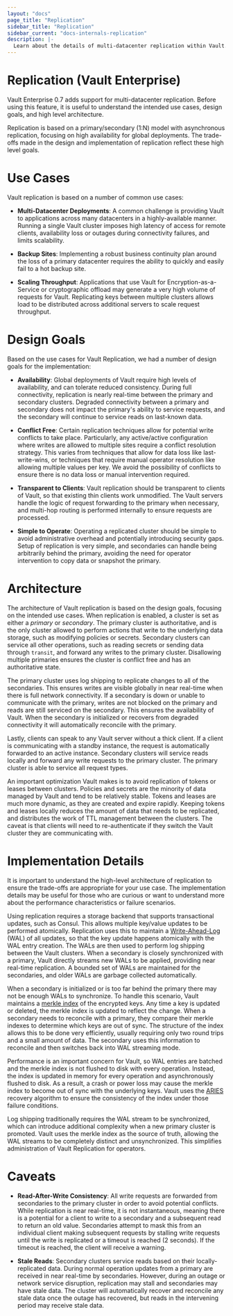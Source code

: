 ```yaml
---
layout: "docs"
page_title: "Replication"
sidebar_title: "Replication"
sidebar_current: "docs-internals-replication"
description: |-
  Learn about the details of multi-datacenter replication within Vault.
---
```


# Replication (Vault Enterprise)

Vault Enterprise 0.7 adds support for multi-datacenter replication. Before
using this feature, it is useful to understand the intended use cases, design
goals, and high level architecture.

Replication is based on a primary/secondary (1:N) model with asynchronous
replication, focusing on high availability for global deployments. The
trade-offs made in the design and implementation of replication reflect these
high level goals.

# Use Cases

Vault replication is based on a number of common use cases:

* **Multi-Datacenter Deployments**: A common challenge is providing Vault to
  applications across many datacenters in a highly-available manner. Running a
  single Vault cluster imposes high latency of access for remote clients,
  availability loss or outages during connectivity failures, and limits
  scalability.

* **Backup Sites**: Implementing a robust business continuity plan around the
  loss of a primary datacenter requires the ability to quickly and easily fail
  to a hot backup site.

* **Scaling Throughput**: Applications that use Vault for
  Encryption-as-a-Service or cryptographic offload may generate a very high
  volume of requests for Vault. Replicating keys between multiple clusters
  allows load to be distributed across additional servers to scale request
  throughput.

# Design Goals

Based on the use cases for Vault Replication, we had a number of design goals
for the implementation:

* **Availability**: Global deployments of Vault require high levels of
  availability, and can tolerate reduced consistency. During full connectivity,
  replication is nearly real-time between the primary and secondary clusters.
  Degraded connectivity between a primary and secondary does not impact the
  primary's ability to service requests, and the secondary will continue to
  service reads on last-known data.

* **Conflict Free**: Certain replication techniques allow for potential write
  conflicts to take place. Particularly, any active/active configuration where
  writes are allowed to multiple sites require a conflict resolution strategy.
  This varies from techniques that allow for data loss like last-write-wins, or
  techniques that require manual operator resolution like allowing multiple
  values per key. We avoid the possibility of conflicts to ensure there is no
  data loss or manual intervention required.

* **Transparent to Clients**: Vault replication should be transparent to
  clients of Vault, so that existing thin clients work unmodified. The Vault
  servers handle the logic of request forwarding to the primary when necessary,
  and multi-hop routing is performed internally to ensure requests are
  processed.

* **Simple to Operate**: Operating a replicated cluster should be simple to
  avoid administrative overhead and potentially introducing security gaps.
  Setup of replication is very simple, and secondaries can handle being
  arbitrarily behind the primary, avoiding the need for operator intervention
  to copy data or snapshot the primary.

# Architecture

The architecture of Vault replication is based on the design goals, focusing on
the intended use cases. When replication is enabled, a cluster is set as either
a _primary_ or _secondary_. The primary cluster is authoritative, and is the
only cluster allowed to perform actions that write to the underlying data
storage, such as modifying policies or secrets. Secondary clusters can service
all other operations, such as reading secrets or sending data through
`transit`, and forward any writes to the primary cluster. Disallowing multiple
primaries ensures the cluster is conflict free and has an authoritative state.

The primary cluster uses log shipping to replicate changes to all of the
secondaries.  This ensures writes are visible globally in near real-time when
there is full network connectivity. If a secondary is down or unable to
communicate with the primary, writes are not blocked on the primary and reads
are still serviced on the secondary. This ensures the availability of Vault.
When the secondary is initialized or recovers from degraded connectivity it
will automatically reconcile with the primary.

Lastly, clients can speak to any Vault server without a thick client. If a
client is communicating with a standby instance, the request is automatically
forwarded to an active instance. Secondary clusters will service reads locally
and forward any write requests to the primary cluster. The primary cluster is
able to service all request types.

An important optimization Vault makes is to avoid replication of tokens or
leases between clusters. Policies and secrets are the minority of data managed
by Vault and tend to be relatively stable. Tokens and leases are much more
dynamic, as they are created and expire rapidly. Keeping tokens and leases
locally reduces the amount of data that needs to be replicated, and distributes
the work of TTL management between the clusters. The caveat is that clients
will need to re-authenticate if they switch the Vault cluster they are
communicating with.

# Implementation Details

It is important to understand the high-level architecture of replication to
ensure the trade-offs are appropriate for your use case. The implementation
details may be useful for those who are curious or want to understand more
about the performance characteristics or failure scenarios.

Using replication requires a storage backend that supports transactional
updates, such as Consul.  This allows multiple key/value updates to be
performed atomically. Replication uses this to maintain a
[Write-Ahead-Log][wal] (WAL) of all updates, so that the key update happens
atomically with the WAL entry creation.  The WALs are then used to perform log
shipping between the Vault clusters. When a secondary is closely synchronized
with a primary, Vault directly streams new WALs to be applied, providing near
real-time replication. A bounded set of WALs are maintained for the
secondaries, and older WALs are garbage collected automatically.

When a secondary is initialized or is too far behind the primary there may not
be enough WALs to synchronize. To handle this scenario, Vault maintains a
[merkle index][merkle] of the encrypted keys. Any time a key is updated or
deleted, the merkle index is updated to reflect the change.  When a secondary
needs to reconcile with a primary, they compare their merkle indexes to
determine which keys are out of sync. The structure of the index allows this to
be done very efficiently, usually requiring only two round trips and a small
amount of data. The secondary uses this information to reconcile and then
switches back into WAL streaming mode.

Performance is an important concern for Vault, so WAL entries are batched and
the merkle index is not flushed to disk with every operation. Instead, the
index is updated in memory for every operation and asynchronously flushed to
disk. As a result, a crash or power loss may cause the merkle index to become
out of sync with the underlying keys. Vault uses the [ARIES][aries] recovery
algorithm to ensure the consistency of the index under those failure
conditions.

Log shipping traditionally requires the WAL stream to be synchronized, which
can introduce additional complexity when a new primary cluster is promoted.
Vault uses the merkle index as the source of truth, allowing the WAL streams to
be completely distinct and unsynchronized.  This simplifies administration of
Vault Replication for operators.

# Caveats

* **Read-After-Write Consistency**: All write requests are forwarded from
  secondaries to the primary cluster in order to avoid potential conflicts.
  While replication is near real-time, it is not instantaneous, meaning there
  is a potential for a client to write to a secondary and a subsequent read to
  return an old value. Secondaries attempt to mask this from an individual
  client making subsequent requests by stalling write requests until the write
  is replicated or a timeout is reached (2 seconds). If the timeout is reached,
  the client will receive a warning.

* **Stale Reads**: Secondary clusters service reads based on their
  locally-replicated data. During normal operation updates from a primary are
  received in near real-time by secondaries. However, during an outage or
  network service disruption, replication may stall and secondaries may have
  stale data. The cluster will automatically recover and reconcile any stale
  data once the outage has recovered, but reads in the intervening period may
  receive stale data.

[wal]: https://en.wikipedia.org/wiki/Write-ahead_logging
[merkle]: https://en.wikipedia.org/wiki/Merkle_tree
[aries]: https://en.wikipedia.org/wiki/Algorithms_for_Recovery_and_Isolation_Exploiting_Semantics
